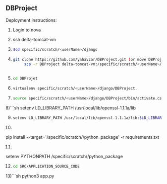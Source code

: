 ## DBProject


Deployment instructions:

1) Login to nova

2) ssh delta-tomcat-vm

3) ```sh 
   $cd specific/scratch/<userName>/django 
4) ```sh 
   git clone https://github.com/yahavzar/DBProject.git (or move DBProject from nova with
        scp -r DBProject delta-tomcat-vm:/specific/scratch/<userName>/django/)
        
5)  ```sh 
    cd DBProjet

6) ```sh 
   virtualenv specific/scratch/<userName>/django/DBProject.

7) ```sh 
   source specific/scratch/<userName>/django/DBProject/bin/activate.csh

8)```sh 
 setenv LD_LIBRARY_PATH /usr/local/lib/openssl-1.1.1a/lib

9) ```sh 
   setenv LD_LIBRARY_PATH /usr/local/lib/openssl-1.1.1a/lib:$LD_LIBRARY_PATH

10) ```sh 
pip install --target='/specific/scratch/<userName>/python_package' -r requirements.txt

11) ```sh 
setenv PYTHONPATH /specific/scratch/<userName>/python_package

12) ```sh 
    cd SRC/APPLICATION_SOURCE_CODE

13)```sh 
 python3 app.py
